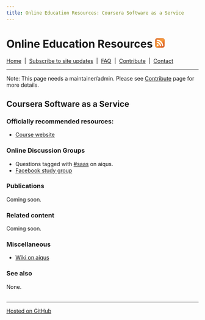 ```yaml
---
title: Online Education Resources: Coursera Software as a Service 
---
```


# Online Education Resources <a href=""><img src="https://github.com/amberj/online-edu-resources/raw/gh-pages/feed-icon.png" alt="RSS Feed" /></a>
[Home](http://amberj.github.com/online-edu-resources/ "Online Educational Resources: Home") &nbsp;|&nbsp; [Subscribe to site updates](http://amberj.github.com/online-edu-resources/subscribe.html "Online Educational Resources: Subscribe to site updates") &nbsp;|&nbsp; [FAQ](http://amberj.github.com/online-edu-resources/faq.html "Online Educational Resources: FAQ") &nbsp;|&nbsp; [Contribute](http://amberj.github.com/online-edu-resources/contribute.html "Online Educational Reqources: Contribute") &nbsp;|&nbsp; [Contact](http://amberj.github.com/online-edu-resources/contact.html "Online Educational Resources: Contact")<br />

<hr />

Note: This page needs a maintainer/admin. Please see [Contribute](http://amberj.github.com/online-edu-resources/contribute.html) page for more details.

## Coursera Software as a Service 
### Officially recommended resources:
* [Course website](http://www.saas-class.org/)

### Online Discussion Groups
* Questions tagged with [#saas](http://www.aiqus.com/tags/%23saas) on aiqus.
* [Facebook study group](https://www.facebook.com/groups/183924738383114/)

### Publications
Coming soon.

### Related content
Coming soon.

### Miscellaneous
* [Wiki on aiqus](http://www.aiqus.com/wiki/Software_Engineering_for_Software_as_a_Service)

### See also
None.
<br /><br />
<hr />

[Hosted on GitHub](https://github.com/amberj/online-edu-resources "online-edu-resources on GitHub")
